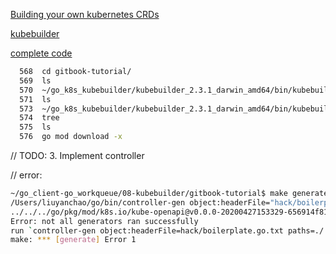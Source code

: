 [Building your own kubernetes CRDs](https://itnext.io/building-your-own-kubernetes-crds-701de1c9a161)

[kubebuilder](https://github.com/kubernetes-sigs/kubebuilder/releases)

[complete code](https://gitlab.com/pongsatt/githook) 


```bash
  568  cd gitbook-tutorial/
  569  ls
  570  ~/go_k8s_kubebuilder/kubebuilder_2.3.1_darwin_amd64/bin/kubebuilder init --domain my.domain
  571  ls
  573  ~/go_k8s_kubebuilder/kubebuilder_2.3.1_darwin_amd64/bin/kubebuilder create api --group tools --version v1alpha1 --kind GitHook
  574  tree
  575  ls
  576  go mod download -x
```

// TODO: 3. Implement controller

// error:
```bash
~/go_client-go_workqueue/08-kubebuilder/gitbook-tutorial$ make generate
/Users/liuyanchao/go/bin/controller-gen object:headerFile="hack/boilerplate.go.txt" paths="./..."
../../../go/pkg/mod/k8s.io/kube-openapi@v0.0.0-20200427153329-656914f816f9/pkg/util/proto/document.go:24:2: case-insensitive import collision: "github.com/googleapis/gnostic/openapiv2" and "github.com/googleapis/gnostic/OpenAPIv2"
Error: not all generators ran successfully
run `controller-gen object:headerFile=hack/boilerplate.go.txt paths=./... -w` to see all available markers, or `controller-gen object:headerFile=hack/boilerplate.go.txt paths=./... -h` for usage
make: *** [generate] Error 1
```